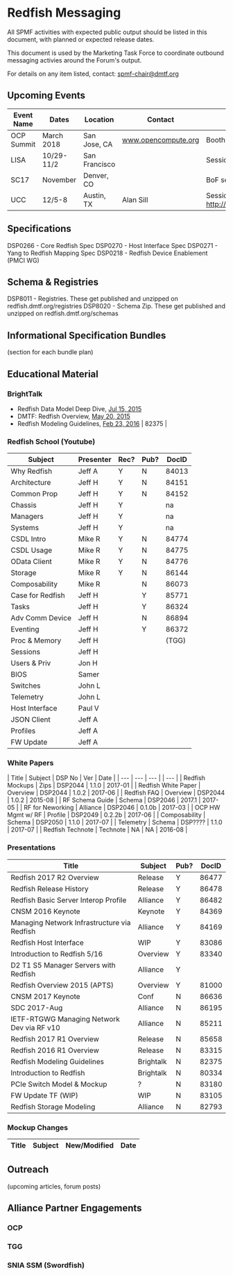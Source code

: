 
# Redfish Messaging

All SPMF activities with expected public output should be listed in this document, with planned or expected release dates.  

This document is used by the Marketing Task Force to coordinate outbound messaging activies around the Forum's output. 

For details on any item listed, contact: spmf-chair@dmtf.org 
 

## Upcoming Events

| Event Name | Dates      | Location      | Contact             | Presence                                     |
| ---        | ---        | ---           | ---                 | ---                                          |
| OCP Summit | March 2018 | San Jose, CA  | www.opencompute.org | Booth and workshop attendance / presentation |
| LISA       | 10/29-11/2 | San Francisco |                     | Session?                                     |
| SC17       | November   | Denver, CO    |                     | BoF session proposed                         |
| UCC        | 12/5-8     | Austin, TX    | Alan Sill           | Session:  http://www.depts.ttu.edu/cac/conferences/ucc2017/tutorials.php#tutorial5 |


## Specifications

DSP0266 - Core Redfish Spec
DSP0270 - Host Interface Spec
DSP0271 - Yang to Redfish Mapping Spec
DSP0218 - Redfish Device Enablement (PMCI WG)

## Schema & Registries

DSP8011 - Registries.  These get published and unzipped on redfish.dmtf.org/registries
DSP8020 - Schema Zip.  These get published and unzipped on redfish.dmtf.org/schemas

## Informational Specification Bundles

(section for each bundle plan)

## Educational Material

### BrightTalk
* Redfish Data Model Deep Dive, [Jul 15, 2015](https://www.brighttalk.com/service/player/en-US/theme/default/channel/9077/webcast/163783/play) 
* DMTF: Redfish Overview, [May 20, 2015](https://www.brighttalk.com/service/player/en-US/theme/default/channel/9077/webcast/156709/play)
* Redfish Modeling Guidelines, [Feb 23, 2016](https://www.brighttalk.com/service/player/en-US/theme/default/channel/9077/webcast/192089/play) | 82375 |

### Redfish School (Youtube)
| Subject             | Presenter | Rec? | Pub? |  DocID |  
| ---                 | ---       | ---  | ---  | ---    |
| Why Redfish         | Jeff A    | Y    |    N | 84013  |
| Architecture        | Jeff H    | Y    |    N | 84151  |
| Common Prop         | Jeff H    | Y    |    N | 84152  |
| Chassis             | Jeff H    | Y    |      | na  |
| Managers            | Jeff H    | Y    |      | na  |
| Systems             | Jeff H    | Y    |      | na  |
| CSDL Intro          | Mike R    | Y    |    N | 84774  |
| CSDL Usage          | Mike R    | Y    |    N | 84775  |
| OData Client        | Mike R    | Y    |    N | 84776  |
| Storage             | Mike R    | Y    |    N | 86144  |
| Composability       | Mike R    |      |    N | 86073  |
| Case for Redfish    | Jeff H    |      | Y    | 85771  |
| Tasks               | Jeff H    |      | Y    | 86324  |
| Adv Comm Device     | Jeff H    |      |    N | 86894  |
| Eventing            | Jeff H    |      | Y    | 86372  |
| Proc & Memory       | Jeff H    |      |      | (TGG)  |
| Sessions            | Jeff H    |      |      |   |
| Users & Priv        | Jon H     |      |      |   |
| BIOS                | Samer     |      |      |   |
| Switches            | John L    |      |      |   |
| Telemetry           | John L    |      |      |   |
| Host Interface      | Paul V    |      |      |   |
| JSON Client         | Jeff A    |      |      |   |
| Profiles            | Jeff A    |      |      |   |
| FW Update           | Jeff A    |      |      |   |

### White Papers

| Title               | Subject   | DSP No  | Ver    | Date    |
| ---                 | ---       | ---     |        | ---     |
| Redfish Mockups     | Zips      | DSP2044 | 1.1.0  | 2017-01 |
| Redfish White Paper | Overview  | DSP2044 | 1.0.2  | 2017-06 |
| Redfish FAQ         | Overview  | DSP2044 | 1.0.2  | 2015-08 |
| RF Schema Guide     | Schema    | DSP2046 | 2017.1 | 2017-05 |
| RF for Neworking    | Alliance  | DSP2046 | 0.1.0b | 2017-03 |
| OCP HW Mgmt w/ RF   | Profile   | DSP2049 | 0.2.2b | 2017-06 |
| Composability       | Schema    | DSP2050 | 1.1.0  | 2017-07 |
| Telemetry           | Schema    | DSP???? | 1.1.0  | 2017-07 |
| Redfish Technote    | Technote  | NA      | NA     | 2016-08 |

### Presentations

| Title                                       | Subject   | Pub? | DocID |
| ---                                         | ---       | ---  | ---   |
| Redfish 2017 R2 Overview                    | Release   | Y    | 86477 |
| Redfish Release History                     | Release   | Y    | 86478 |
| Redfish Basic Server Interop Profile        | Alliance  | Y    | 86482 |
| CNSM 2016 Keynote                           | Keynote   | Y    | 84369 |
| Managing Network Infrastructure via Redfish | Alliance  | Y    | 84169 |
| Redfish Host Interface                      | WIP       | Y    | 83086 |
| Introduction to Redfish 5/16                | Overview  | Y    | 83340 |
| D2 T1 S5 Manager Servers with Redfish       | Alliance  | Y    |  |
| Redfish Overview 2015 (APTS)                | Overview  | Y    | 81000 |
| CNSM 2017 Keynote                           | Conf      |   N  | 86636 |
| SDC 2017-Aug                                | Alliance  |   N  | 86195 |
| IETF-RTGWG Managing Network Dev via RF v10  | Alliance  |    N | 85211 |
| Redfish 2017 R1 Overview                    | Release   |   N  | 85658 |
| Redfish 2016 R1 Overview                    | Release   |   N  | 83315 |
| Redfish Modeling Guidelines                 | Brightalk |   N  | 82375 |
| Introduction to Redfish                     | Brightalk |   N  | 80334 |
| PCIe Switch Model & Mockup                  | ?         |   N  | 83180 |
| FW Update TF (WIP)                          | WIP       |   N  | 83105 |
| Redfish Storage Modeling                    | Alliance  |   N  | 82793 |


### Mockup Changes

| Title  | Subject   | New/Modified | Date   |
| ---    | ---       | ---          | ---    |

## Outreach

(upcoming articles, forum posts)

## Alliance Partner Engagements

### OCP

### TGG

### SNIA SSM (Swordfish)

